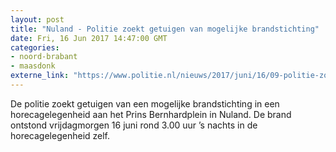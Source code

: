 ```yaml
---
layout: post
title: "Nuland - Politie zoekt getuigen van mogelijke brandstichting"
date: Fri, 16 Jun 2017 14:47:00 GMT
categories: 
- noord-brabant 
- maasdonk 
externe_link: "https://www.politie.nl/nieuws/2017/juni/16/09-politie-zoekt-getuigen-van-mogelijke-brandstichting.html"
---
```


De politie zoekt getuigen van een mogelijke brandstichting in een horecagelegenheid aan het Prins Bernhardplein in Nuland. De brand ontstond vrijdagmorgen 16 juni rond 3.00 uur ’s nachts in de horecagelegenheid zelf.
